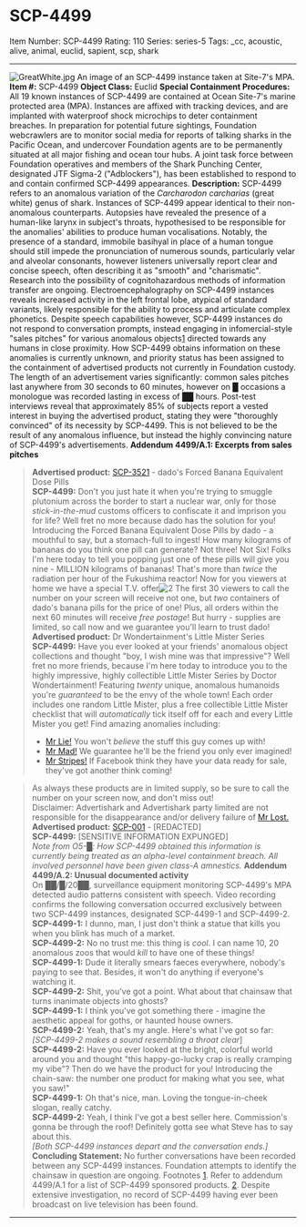 # SCP-4499
Item Number: SCP-4499
Rating: 110
Series: series-5
Tags: _cc, acoustic, alive, animal, euclid, sapient, scp, shark

---

![GreatWhite.jpg](https://scp-wiki.wdfiles.com/local--files/scp-4499/GreatWhite.jpg)
An image of an SCP-4499 instance taken at Site-7's MPA.
**Item #:** SCP-4499
**Object Class:** Euclid
**Special Containment Procedures:** All 19 known instances of SCP-4499 are contained at Ocean Site-7's marine protected area (MPA). Instances are affixed with tracking devices, and are implanted with waterproof shock microchips to deter containment breaches. In preparation for potential future sightings, Foundation webcrawlers are to monitor social media for reports of talking sharks in the Pacific Ocean, and undercover Foundation agents are to be permanently situated at all major fishing and ocean tour hubs. A joint task force between Foundation operatives and members of the Shark Punching Center, designated JTF Sigma-2 ("Adblockers"), has been established to respond to and contain confirmed SCP-4499 appearances.
**Description:** SCP-4499 refers to an anomalous variation of the _Carcharodon carcharias_ (great white) genus of shark. Instances of SCP-4499 appear identical to their non-anomalous counterparts. Autopsies have revealed the presence of a human-like larynx in subject's throats, hypothesised to be responsible for the anomalies' abilities to produce human vocalisations. Notably, the presence of a standard, immobile basihyal in place of a human tongue should still impede the pronunciation of numerous sounds, particularly velar and alveolar consonants, however listeners universally report clear and concise speech, often describing it as "smooth" and "charismatic". Research into the possibility of cognitohazardous methods of information transfer are ongoing.
Electroencephalography on SCP-4499 instances reveals increased activity in the left frontal lobe, atypical of standard variants, likely responsible for the ability to process and articulate complex phonetics. Despite speech capabilities however, SCP-4499 instances do not respond to conversation prompts, instead engaging in infomercial-style "sales pitches" for various anomalous objects[1](javascript:;) directed towards any humans in close proximity. How SCP-4499 obtains information on these anomalies is currently unknown, and priority status has been assigned to the containment of advertised products not currently in Foundation custody.
The length of an advertisement varies significantly: common sales pitches last anywhere from 30 seconds to 60 minutes, however on █ occasions a monologue was recorded lasting in excess of ██ hours. Post-test interviews reveal that approximately 85% of subjects report a vested interest in buying the advertised product, stating they were "thoroughly convinced" of its necessity by SCP-4499. This is not believed to be the result of any anomalous influence, but instead the highly convincing nature of SCP-4499's advertisements.
**Addendum 4499/A.1: Excerpts from sales pitches**
> **Advertised product:** [SCP-3521](/scp-3521) \- dado's Forced Banana Equivalent Dose Pills  
>  **SCP-4499:** Don't you just hate it when you're trying to smuggle plutonium across the border to start a nuclear war, only for those _stick-in-the-mud_ customs officers to confiscate it and imprison you for life? Well fret no more because dado has the solution for you! Introducing the Forced Banana Equivalent Dose Pills by dado - a mouthful to say, but a stomach-full to ingest! How many kilograms of bananas do you think one pill can generate? Not three! Not Six! Folks I'm here today to tell you popping just one of these pills will give you nine - MILLION kilograms of bananas! That's more than _twice_ the radiation per hour of the Fukushima reactor! Now for you viewers at home we have a special T.V. offer![2](javascript:;) The first 30 viewers to call the number on your screen will receive not one, but _two_ containers of dado's banana pills for the price of one! Plus, all orders within the next 60 minutes will receive _free postage_! But hurry - supplies are limited, so call now and we guarantee you'll learn to trust dado!
> **Advertised product:** Dr Wondertainment's Little Mister Series  
>  **SCP-4499:** Have you ever looked at your friends' anomalous object collections and thought "boy, I wish mine was that impressive"? Well fret no more friends, because I'm here today to introduce you to the highly impressive, highly collectible Little Mister Series by Doctor Wondertainment! Featuring _twenty_ unique, anomalous humanoids you're _guaranteed_ to be the envy of the whole town! Each order includes one random Little Mister, plus a free collectible Little Mister checklist that will _automatically_ tick itself off for each and every Little Mister you get! Find amazing anomalies including:
>   * [Mr Lie!](/scp-2284) You won't _believe_ the stuff this guy comes up with!
>   * [Mr Mad!](/scp-2428) We guarantee he'll be the friend you only ever imagined!
>   * [Mr Stripes!](/scp-2148) If Facebook think they have your data ready for sale, they've got another think coming!
> 

> As always these products are in limited supply, so be sure to call the number on your screen now, and don't miss out!  
>  Disclaimer: Advertishark and Advertishark party limited are not responsible for the disappearance and/or delivery failure of [Mr Lost.](/scp-920)
> **Advertised product:** [SCP-001](/scp-001) \- [REDACTED]  
>  **SCP-4499:** [SENSITIVE INFORMATION EXPUNGED]  
>  _Note from O5-█: How SCP-4499 obtained this information is currently being treated as an alpha-level containment breach. All involved personnel have been given class-A amnestics._
**Addendum 4499/A.2: Unusual documented activity**  
On ██/█/20██, surveillance equipment monitoring SCP-4499's MPA detected audio patterns consistent with speech. Video recording confirms the following conversation occurred exclusively between two SCP-4499 instances, designated SCP-4499-1 and SCP-4499-2.
> **SCP-4499-1:** I dunno, man, I just don't think a statue that kills you when you blink has much of a market.  
>  **SCP-4499-2:** No no trust me: this thing is _cool_. I can name 10, 20 anomalous zoos that would _kill_ to have one of these things!  
>  **SCP-4499-1:** Dude it literally smears faeces everywhere, nobody's paying to see that. Besides, it won't do anything if everyone's watching it.  
>  **SCP-4499-2:** Shit, you've got a point. What about that chainsaw that turns inanimate objects into ghosts?  
>  **SCP-4499-1:** I think you've got something there - imagine the aesthetic appeal for goths, or haunted house owners.  
>  **SCP-4499-2:** Yeah, that's my angle. Here's what I've got so far:  
>  _[SCP-4499-2 makes a sound resembling a throat clear_]  
>  **SCP-4499-2:** Have you ever looked at the bright, colorful world around you and thought "this happy-go-lucky crap is really cramping my vibe"? Then do we have the product for you! Introducing the chain-saw: the number one product for making what you see, what you saw!"  
>  **SCP-4499-1:** Oh that's nice, man. Loving the tongue-in-cheek slogan, really catchy.  
>  **SCP-4499-2:** Yeah, I think I've got a best seller here. Commission's gonna be through the roof! Definitely gotta see what Steve has to say about this.  
>  _[Both SCP-4499 instances depart and the conversation ends.]_  
>  **Concluding Statement:** No further conversations have been recorded between any SCP-4499 instances. Foundation attempts to identify the chainsaw in question are ongoing.
Footnotes
[1](javascript:;). Refer to addendum 4499/A.1 for a list of SCP-4499 sponsored products.
[2](javascript:;). Despite extensive investigation, no record of SCP-4499 having ever been broadcast on live television has been found.
* * *